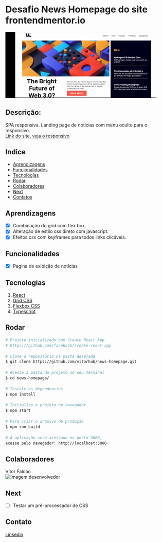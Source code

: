 # Desafio News Homepage do site frontendmentor.io
<img width=470 src="./src/assets/images/news%20homepage.gif">

## Descrição:
SPA responsiva. Landing page de noticias com menu oculto para o responsivo.\
<a href="https://femnewshomepage.netlify.app/">Link do site, veja o responsivo</a>


## Indice
- <a href="#aprendizagens">Aprendizagens</a>
- <a href="#funcionalidades"> Funcionalidades </a>
- <a href="#tecnologias"> Tecnologias </a>
- <a href="#rodar"> Rodar </a>
- <a href="#colaboradores"> Colaboradores </a>
- <a href="#next"> Next </a>
- <a href="#contato"> Contatos </a>

## Aprendizagens
- [x] Combinação do grid com flex box.
- [x] Alteração de estilo css direto com javascript.
- [x] Efeitos css com keyframes para todos links clicáveis.

## Funcionalidades
- [x] Pagina de exibição de notícias

## Tecnologias
1. [React](https://pt-br.reactjs.org)
2. [Grid CSS](https://developer.mozilla.org/pt-BR/docs/Web/CSS/CSS_Grid_Layout/)
3. [Flexbox CSS](https://developer.mozilla.org/pt-BR/docs/Web/CSS/CSS_Flexible_Box_Layout/Basic_Concepts_of_Flexbox/)
4. [Typescript](https://www.typescriptlang.org/docs/)


## Rodar
```bash
# Projeto inicializado com Create React App
# https://github.com/facebook/create-react-app

# Clone o repositório na pasta desejada
$ git clone https://github.com/vitorhub/news-homepage.git

# Acesse a pasta do projeto no seu terminal
$ cd news-homepage/

# Instale as dependencias
$ npm install

# Inicialize o projeto no navegador
$ npm start

# Para criar o arquivo de produção
$ npm run build

# A aplicação será acessada na porta 3000,
acesse pelo navegador: http://localhost:3000
```

## Colaboradores
Vitor Falcao\
<img style="width: 100px" src="https://avatars.githubusercontent.com/u/29690449?v=4" alt="imagem desenvolvedor">

## Next
- [ ] Testar um pré-processador de CSS

## Contato
<a href="https://www.linkedin.com/in/vitorfalcaodesenvolvedor/"> Linkedin </a>
